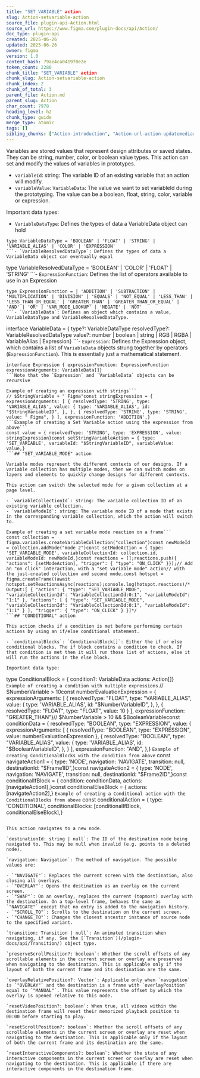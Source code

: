 ```yaml
---
title: "SET_VARIABLE" action
slug: Action-setvariable-action
source_file: plugin-api-Action.html
source_url: https://www.figma.com/plugin-docs/api/Action/
doc_type: plugin-api
created: 2025-06-26
updated: 2025-06-26
owner: figma
version: 1.0
content_hash: 79ae4ca041970e2e
token_count: 2280
chunk_title: "SET_VARIABLE" action
chunk_slug: Action-setvariable-action
chunk_index: 2
chunk_of_total: 3
parent_file: Action.md
parent_slug: Action
char_count: 7978
heading_level: h2
chunk_type: guide
merge_type: atomic
tags: []
sibling_chunks: ["Action-introduction", "Action-url-action-updatemediaruntime-action"]
---
```


Variables are stored values that represent design attributes or saved states. They can be string, number, color, or boolean value types. This action can set and modify the values of variables in prototypes.

- `variableId`: string: The variable ID of an existing variable that an action will modify.
- `variableValue`: `VariableData`: The value we want to set variableId during the prototyping. The value can be a boolean, float, string, color, variable or expression.

Important data types:

- `VariableDataType`: Defines the types of data a VariableData object can hold

````
type VariableDataType = 'BOOLEAN' | 'FLOAT' | 'STRING' | 'VARIABLE_ALIAS' | 'COLOR' | 'EXPRESSION'
```- `VariableResolvedDataType`: Defines the types of data a VariableData object can eventually equal

````

type VariableResolvedDataType = 'BOOLEAN' | 'COLOR' | 'FLOAT' | 'STRING'
```- `ExpressionFunction`: Defines the list of operators available to use in an Expression

````
type ExpressionFunction = | 'ADDITION' | 'SUBTRACTION' | 'MULTIPLICATION' | 'DIVISION' | 'EQUALS' | 'NOT_EQUAL' | 'LESS_THAN' | 'LESS_THAN_OR_EQUAL' | 'GREATER_THAN' | 'GREATER_THAN_OR_EQUAL' | 'AND' | 'OR' | 'VAR_MODE_LOOKUP' | 'NEGATE' | 'NOT'
```- `VariableData`: Defines an object which contains a value, VariableDataType and VariableResolvedDataType.

````

interface VariableData = { type?: VariableDataType resolvedType?: VariableResolvedDataType value?: number | boolean | string | RGB | RGBA | VariableAlias | Expression}
```- `Expression`: Defines the Expression object, which contains a list of `VariableData` objects strung together by operators (`ExpressionFunction`). This is essentially just a mathematical statement.

````
interface Expression { expressionFunction: ExpressionFunction expressionArguments: VariableData[]}
```Note that the `Expression` and `VariableData` objects can be recursive

Example of creating an expression with strings```
// $StringVariable + " Figma"const stringExpression = { expressionArguments: [ { resolvedType: 'STRING', type: 'VARIABLE_ALIAS', value: { type: 'VARIABLE_ALIAS', id: "$StringVariableID", }, }, { resolvedType: 'STRING', type: 'STRING', value: " Figma", } ], expressionFunction: 'ADDITION',}
```Example of creating a Set Variable action using the expression from above```
const value = { resolvedType: 'STRING', type: 'EXPRESSION', value: stringExpression}const setStringVariableAction = { type: 'SET_VARIABLE', variableId: "$StringVariableID", variableValue: value,}
```## "SET_VARIABLE_MODE" action

Variable modes represent the different contexts of our designs. If a variable collection has multiple modes, then we can switch modes on layers and elements to quickly change designs for different contexts.

This action can switch the selected mode for a given collection at a page level.

- `variableCollectionId`: string: The variable collection ID of an existing variable collection.
- `variableModeId`: string: The variable mode ID of a mode that exists in the corresponding variable collection, which the action will switch to.

Example of creating a set variable mode reaction on a frame```
const collection = figma.variables.createVariableCollection("collection")const newModeId = collection.addMode("mode 2")const setModeAction = { type: 'SET_VARIABLE_MODE', variableCollectionId: collection.id, variableModeId: newModeId,}const reactions = [];reactions.push({ "actions": [setModeAction], "trigger": { "type": "ON_CLICK" }});// Add an "on click" interaction, with a "set variable mode" action// with the just-created collection and second mode.const hotspot = figma.createFrame()await hotspot.setReactionsAsync(reactions);console.log(hotspot.reactions)/* Output:[ { "action": { "type": "SET_VARIABLE_MODE", "variableCollectionId": "VariableCollectionId:0:1", "variableModeId": "1:1" }, "actions": [ { "type": "SET_VARIABLE_MODE", "variableCollectionId": "VariableCollectionId:0:1", "variableModeId": "1:1" } ], "trigger": { "type": "ON_CLICK" } }]*/
```## "CONDITIONAL" action

This action checks if a condition is met before performing certain actions by using an if/else conditional statement.

- `conditionalBlocks`: `ConditionalBlock[]`: Either the if or else conditional blocks. The if block contains a condition to check. If that condition is met then it will run those list of actions, else it will run the actions in the else block.

Important data type:

````

type ConditionalBlock = { condition?: VariableData actions: Action[]}
`Example of creating a condition with multiple expressions`
// $NumberVariable > 10const numberEvaluationExpression = { expressionArguments: [ { resolvedType: "FLOAT", type: "VARIABLE_ALIAS", value: { type: 'VARIABLE_ALIAS', id: "$NumberVariableID", }, }, { resolvedType: "FLOAT", type: "FLOAT", value: 10 } ], expressionFunction: "GREATER_THAN"}// $NumberVariable > 10 && $BooleanVariableconst conditionData = { resolvedType: "BOOLEAN", type: "EXPRESSION", value: { expressionArguments: [ { resolvedType: "BOOLEAN", type: "EXPRESSION", value: numberEvaluationExpression }, { resolvedType: "BOOLEAN", type: "VARIABLE_ALIAS", value: { type: 'VARIABLE_ALIAS', id: "$BooleanVariableID", }, } ], expressionFunction: "AND", },}
`Example of creating ConditionalBlocks with the condition from above`
const navigateAction1 = { type: 'NODE', navigation: 'NAVIGATE', transition: null, destinationId: "$Frame1ID",}const navigateAction2 = { type: 'NODE', navigation: 'NAVIGATE', transition: null, destinationId: "$Frame2ID",}const conditionalIfBlock = { condition: conditionData, actions: [navigateAction1],}const conditionalElseBlock = { actions: [navigateAction2],}
`Example of creating a Conditional action with the ConditionalBlocks from above`
const conditionalAction = { type: 'CONDITIONAL', conditionalBlocks: [conditionalIfBlock, conditionalElseBlock],}

```## "NODE" action

This action navigates to a new node.

`destinationId: string | null`: The ID of the destination node being navigated to. This may be null when invalid (e.g. points to a deleted node).

`navigation: Navigation`: The method of navigation. The possible values are:

- `"NAVIGATE"`: Replaces the current screen with the destination, also closing all overlays.
- `"OVERLAY"`: Opens the destination as an overlay on the current screen.
- `"SWAP"`: On an overlay, replaces the current (topmost) overlay with the destination. On a top-level frame, behaves the same as `"NAVIGATE"` except that no entry is added to the navigation history.
- `"SCROLL_TO"`: Scrolls to the destination on the current screen.
- `"CHANGE_TO"`: Changes the closest ancestor instance of source node to the specified variant.

`transition: Transition | null`: An animated transition when navigating, if any. See the [`Transition`](/plugin-docs/api/Transition/) object type.

`preserveScrollPosition?: boolean`: Whether the scroll offsets of any scrollable elements in the current screen or overlay are preserved when navigating to the destination. This is applicable only if the layout of both the current frame and its destination are the same.

`overlayRelativePosition?: Vector`: Applicable only when `navigation` is `"OVERLAY"` and the destination is a frame with `overlayPosition` equal to `"MANUAL"`. This value represents the offset by which the overlay is opened relative to this node.

`resetVideoPosition?: boolean`: When true, all videos within the destination frame will reset their memorized playback position to 00:00 before starting to play.

`resetScrollPosition?: boolean`: Whether the scroll offsets of any scrollable elements in the current screen or overlay are reset when navigating to the destination. This is applicable only if the layout of both the current frame and its destination are the same.

`resetInteractiveComponents?: boolean`: Whether the state of any interactive components in the current screen or overlay are reset when navigating to the destination. This is applicable if there are interactive components in the destination frame.
```
